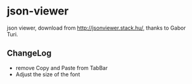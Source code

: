 # json-viewer
json viewer, download from http://jsonviewer.stack.hu/, thanks to Gabor Turi.

## ChangeLog

* remove Copy and Paste from TabBar
* Adjust the size of the font
